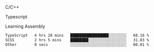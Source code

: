 <p>C/C++</p>
<p> Typescript</p>
<p>Learning Assembly</p>

<!--START_SECTION:waka-->

```txt
TypeScript   4 hrs 28 mins   █████████████████░░░░░░░░   68.16 %
SCSS         2 hrs 5 mins    ████████░░░░░░░░░░░░░░░░░   31.83 %
Other        0 secs          ░░░░░░░░░░░░░░░░░░░░░░░░░   00.01 %
```

<!--END_SECTION:waka-->
